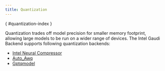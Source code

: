 ```yaml
---
title: Quantization
---
```

[](){ #quantization-index }

Quantization trades off model precision for smaller memory footprint, allowing large models to be run on a wider range of devices. The Intel Gaudi Backend supports following quantization backends:

- [Intel Neural Compressor](inc.md)
- [Auto_Awq](auto_awq.md)
- [Gptqmodel](gptqmodel.md)
